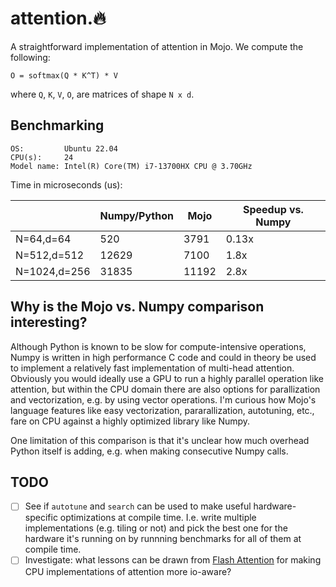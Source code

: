 # attention.🔥

A straightforward implementation of attention in Mojo. We compute the following:

```
O = softmax(Q * K^T) * V
```

where `Q`, `K`, `V`, `O`, are matrices of shape `N x d`.

## Benchmarking

```
OS:         Ubuntu 22.04
CPU(s):     24
Model name: Intel(R) Core(TM) i7-13700HX CPU @ 3.70GHz
```


Time in microseconds (us):


|                    | Numpy/Python  | Mojo          | Speedup vs. Numpy |
| ------------------ | ------------- | ------------- | ----------------- |
| N=64,d=64          | 520           | 3791          | 0.13x             |
| N=512,d=512        | 12629         | 7100          | 1.8x              |
| N=1024,d=256       | 31835         | 11192         | 2.8x              |


## Why is the Mojo vs. Numpy comparison interesting? 
Although Python is known to be slow for compute-intensive operations, Numpy is
written in high performance C code and could in theory be used to implement a
relatively fast implementation of multi-head attention. Obviously you would
ideally use a GPU to run a highly parallel operation like attention, but within
the CPU domain there are also options for parallization and vectorization, e.g.
by using vector operations. I'm curious how Mojo's language features like
easy vectorization, pararallization, autotuning, etc., fare on CPU against a
highly optimized library like Numpy.

One limitation of this comparison is that it's unclear how much overhead Python itself is adding, e.g. when making consecutive Numpy calls.


## TODO
- [ ] See if `autotune` and `search` can be used to make useful hardware-specific optimizations at compile time. I.e. write multiple implementations (e.g. tiling or not) and pick the best one for the hardware it's running on by runnning benchmarks for all of them at compile time.
- [ ] Investigate: what lessons can be drawn from [Flash Attention](https://arxiv.org/pdf/2205.14135.pdf) for making CPU implementations of attention more io-aware?